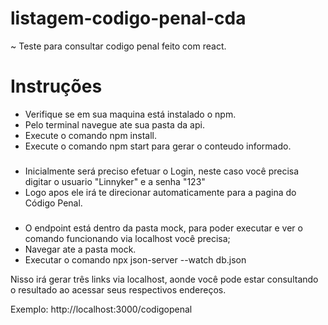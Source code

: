 # listagem-codigo-penal-cda
~ Teste para consultar codigo penal feito com react.

# Instruções

 - Verifique se em sua maquina está instalado o npm.
 - Pelo terminal navegue ate sua pasta da api.
 - Execute o comando npm install.
 - Execute o comando npm start para gerar o conteudo informado.

###
 - Inicialmente será preciso efetuar o Login, neste caso você precisa digitar o usuario "Linnyker" e a senha "123"
 - Logo apos ele irá te direcionar automaticamente para a pagina do Código Penal.


### 
- O endpoint está dentro da pasta mock, para poder executar e ver o comando funcionando via localhost você precisa;
- Navegar ate a pasta mock.
- Executar o comando npx json-server --watch db.json

Nisso irá gerar três links via localhost, aonde você pode estar consultando o resultado ao acessar seus respectivos endereços. 

Exemplo: http://localhost:3000/codigopenal 

